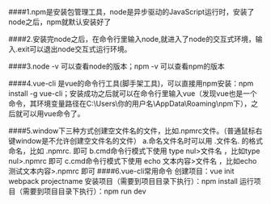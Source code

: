 ####1.npm是安装包管理工具，node是异步驱动的JavaScript运行时，安装了node之后，npm就默认安装好了  

####2.安装完node之后，在命令行里输入node,就进入了node的交互式环境，输入.exit可以退出node交互式运行环境。 

####3.node -v 可以查看node的版本；npm -v 可以查看npm的版本 

####4.vue-cli 是vue的命令行工具(脚手架工具)，可以直接用npm安装：npm install -g vue-cli；安装成功之后就可以在命令行里输入vue（发现vue也是一个命令，其环境变量路径在C:\Users\你的用户名\AppData\Roaming\npm下），之后就可以用vue命令了。 

####5.window下三种方式创建空文件名的文件，比如.npmrc文件。（普通鼠标右键window是不允许创建空文件名的文件）
	a.命名文件名时可以用   .文件名.   的格式命名，比如 .npmrc.   即可 
	b.cmd命令行模式下使用 type nul>文件名   ，比如type nul>.npmrc   即可 
	c.cmd命令行模式下使用 echo 文本内容>文件名  ，比如echo 测试文本内容>.npmrc 即可 
####6.vue-cli常用命令 
	创建项目：vue init webpack projectname 
	安装项目（需要到项目目录下执行）：npm install 
	运行项目（需要到项目目录下执行）：npm run dev  
	    